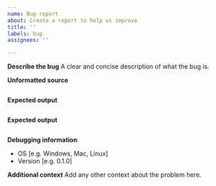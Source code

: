 ```yaml
---
name: Bug report
about: Create a report to help us improve
title: ''
labels: bug
assignees: ''

---
```


**Describe the bug**
A clear and concise description of what the bug is.

**Unformatted source**
```liquid
```

**Expected output**
```liquid
```

**Expected output**
```liquid
```

**Debugging information**
 - OS [e.g. Windows, Mac, Linux]
 - Version [e.g. 0.1.0]

**Additional context**
Add any other context about the problem here.
